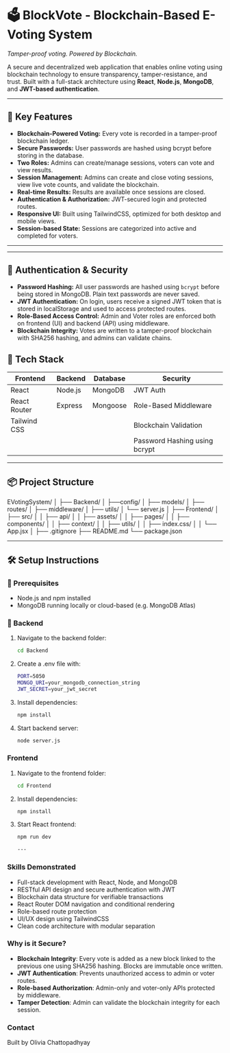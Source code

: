 # 🗳️ BlockVote - Blockchain-Based E-Voting System
*Tamper-proof voting. Powered by Blockchain.*

 

A secure and decentralized web application that enables online voting using blockchain technology to ensure transparency, tamper-resistance, and trust. Built with a full-stack architecture using **React**, **Node.js**, **MongoDB**, and **JWT-based authentication**.

---

## 🔐 Key Features

- **Blockchain-Powered Voting:** Every vote is recorded in a tamper-proof blockchain ledger.
- **Secure Passwords:** User passwords are hashed using bcrypt before storing in the database.
- **Two Roles:** Admins can create/manage sessions, voters can vote and view results.
- **Session Management:** Admins can create and close voting sessions, view live vote counts, and validate the blockchain.
- **Real-time Results:** Results are available once sessions are closed.
- **Authentication & Authorization:** JWT-secured login and protected routes.
- **Responsive UI:** Built using TailwindCSS, optimized for both desktop and mobile views.
- **Session-based State:** Sessions are categorized into active and completed for voters.

---

---

## 🔐 Authentication & Security

- **Password Hashing:** All user passwords are hashed using `bcrypt` before being stored in MongoDB. Plain text passwords are never saved.
- **JWT Authentication:** On login, users receive a signed JWT token that is stored in localStorage and used to access protected routes.
- **Role-Based Access Control:** Admin and Voter roles are enforced both on frontend (UI) and backend (API) using middleware.
- **Blockchain Integrity:** Votes are written to a tamper-proof blockchain with SHA256 hashing, and admins can validate chains.


## 🚀 Tech Stack

| Frontend      | Backend  | Database | Security     |
|---------------|----------|----------|--------------|
| React         | Node.js  | MongoDB  | JWT Auth     |
| React Router  | Express  | Mongoose | Role-Based Middleware |
| Tailwind CSS  |          |          | Blockchain Validation |
|               |          |          | Password Hashing using bcrypt|

---

## 📦 Project Structure
EVotingSystem/
│
├── Backend/
│ ├──config/
│ ├── models/
│ ├── routes/
│ ├── middleware/
│ ├── utils/
│ └── server.js
│
├── Frontend/
│ ├── src/
│ │ ├── api/
│ │ ├── assets/
│ │ ├── pages/
│ │ ├── components/
│ │ ├── context/
│ │ ├── utils/
│ │ ├── index.css/
│ │ └── App.jsx
│
├── .gitignore
├── README.md
└── package.json

---

## 🛠️ Setup Instructions

### 🔑 Prerequisites

- Node.js and npm installed
- MongoDB running locally or cloud-based (e.g. MongoDB Atlas)

### 🔧 Backend

1. Navigate to the backend folder:
   ```bash
   cd Backend
2. Create a .env file with:
   ```bash
   PORT=5050
   MONGO_URI=your_mongodb_connection_string
   JWT_SECRET=your_jwt_secret

3. Install dependencies:
   ```bash
   npm install

4. Start backend server:
   ```bash
   node server.js

### Frontend
1. Navigate to the frontend folder:
   ```bash
   cd Frontend
2. Install dependencies:
   ```bash
   npm install
3. Start React frontend:
   ```bash
   npm run dev

   ---

### Skills Demonstrated
- Full-stack development with React, Node, and MongoDB
- RESTful API design and secure authentication with JWT
- Blockchain data structure for verifiable transactions
- React Router DOM navigation and conditional rendering
- Role-based route protection
- UI/UX design using TailwindCSS
- Clean code architecture with modular separation

###  Why is it Secure?
- **Blockchain Integrity**: Every vote is added as a new block linked to the previous one using SHA256 hashing. Blocks are immutable once written.
- **JWT Authentication**: Prevents unauthorized access to admin or voter routes.
- **Role-based Authorization**: Admin-only and voter-only APIs protected by middleware.
- **Tamper Detection**: Admin can validate the blockchain integrity for each session.

### Contact
Built by Olivia Chattopadhyay

